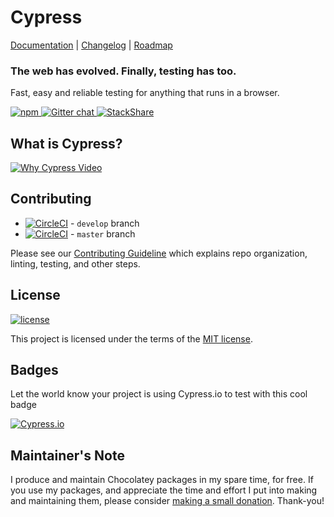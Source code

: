 

# Cypress

[Documentation](https://on.cypress.io) | [Changelog](https://on.cypress.io/changelog) | [Roadmap](https://on.cypress.io/roadmap)

### The web has evolved. Finally, testing has too.

Fast, easy and reliable testing for anything that runs in a browser.

[![npm](https://img.shields.io/npm/dm/cypress.svg) ](https://www.npmjs.com/package/cypress) [ ![Gitter chat](https://img.shields.io/gitter/room/cypress-io/cypress.svg) ](https://gitter.im/cypress-io/cypress) [ ![StackShare](https://img.stackshare.io/misc/follow-on-stackshare-badge.svg)](https://stackshare.io/cypress)

## What is Cypress?

[![Why Cypress Video](https://user-images.githubusercontent.com/1271364/31739717-dbdff0ee-b41c-11e7-9b16-bfa1b6ac1814.png)](https://player.vimeo.com/video/237527670)

## Contributing

- [![CircleCI](https://circleci.com/gh/cypress-io/cypress/tree/develop.svg?style=svg)](https://circleci.com/gh/cypress-io/cypress/tree/develop) - `develop` branch
- [![CircleCI](https://circleci.com/gh/cypress-io/cypress/tree/master.svg?style=svg)](https://circleci.com/gh/cypress-io/cypress/tree/master) - `master` branch

Please see our [Contributing Guideline](https://github.com/cypress-io/cypress/blob/develop/CONTRIBUTING.md) which explains repo organization, linting, testing, and other steps.

## License

[![license](https://img.shields.io/badge/license-MIT-green.svg)](https://github.com/cypress-io/cypress/blob/master/LICENSE)

This project is licensed under the terms of the [MIT license](https://opensource.org/licenses/MIT).

## Badges

Let the world know your project is using Cypress.io to test with this cool badge

[![Cypress.io](https://img.shields.io/badge/tested%20with-Cypress-04C38E.svg)](https://www.cypress.io/)

## Maintainer's Note

I produce and maintain Chocolatey packages in my spare time, for free. If you use my packages, and appreciate the time and effort I put into making and maintaining them, please consider [making a small donation](https://www.buymeacoffee.com/jtcmedia). Thank-you!
